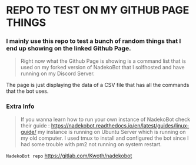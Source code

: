 # REPO TO TEST ON MY GITHUB PAGE THINGS

### I mainly use this repo to test a bunch of random things that I end up showing on the linked Github Page.
 > Right now what the Github Page is showing is a command list that is used on my forked version of  NadekoBot that I solfhosted and have running on my Discord Server. 

The page is just displaying the data of a CSV file that has all the commands that the bot uses. 


### Extra Info

> If you wanna learn how to run your own instance of NadekoBot check their guide : https://nadekobot.readthedocs.io/en/latest/guides/linux-guide/ my instance is running on Ubuntu Server which is running on my old computer. I used tmux to install and configured the bot since I had some trouble with pm2 not running on system restart. 

`NadekoBot repo` https://gitlab.com/Kwoth/nadekobot
